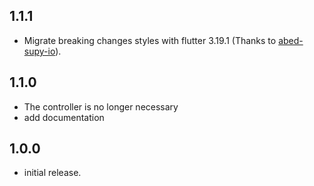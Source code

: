 ## 1.1.1

- Migrate breaking changes styles with flutter 3.19.1 (Thanks to [abed-supy-io](https://github.com/abed-supy-io)).
## 1.1.0

- The controller is no longer necessary
- add documentation

## 1.0.0

- initial release.
